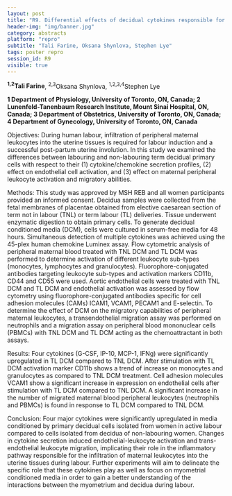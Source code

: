 ```yaml
---
layout: post
title: "R9. Differential effects of decidual cytokines responsible for the infiltration of maternal peripheral leukocytes during human labour"
header-img: "img/banner.jpg"
category: abstracts
platform: "repro"
subtitle: "Tali Farine, Oksana Shynlova, Stephen Lye"
tags: poster repro
session_id: R9
visible: true
---
```

**<sup>1,2</sup>Tali Farine**, <sup>2,3</sup>Oksana Shynlova, <sup>1,2,3,4</sup>Stephen Lye

__1 Department of Physiology, University of Toronto, ON, Canada; 2 Lunenfeld-Tanenbaum Research Institute, Mount Sinai Hospital, ON, Canada; 3 Department of Obstetrics, University of Toronto, ON, Canada; 4 Department of Gynecology, University of Toronto, ON, Canada__

Objectives: During human labour, infiltration of peripheral maternal leukocytes into the uterine tissues is required for labour induction and a successful post-partum uterine involution. In this study we examined the differences between labouring and non-labouring term decidual primary cells with respect to their (1) cytokine/chemokine secretion profiles, (2) effect on endothelial cell activation, and (3) effect on maternal peripheral leukocyte activation and migratory abilities.

Methods: This study was approved by MSH REB and all women participants provided an informed consent. Decidua samples were collected from the fetal membranes of placentae obtained from elective caesarean section of term not in labour (TNL) or term labour (TL) deliveries. Tissue underwent enzymatic digestion to obtain primary cells. To generate decidual conditioned media (DCM), cells were cultured in serum-free media for 48 hours. Simultaneous detection of multiple cytokines was achieved using the 45-plex human chemokine Luminex assay. Flow cytometric analysis of peripheral maternal blood treated with TNL DCM and TL DCM was performed to determine  activation of different leukocyte sub-types (monocytes, lymphocytes and granulocytes). Fluorophore-conjugated antibodies targeting leukocyte sub-types and activation markers CD11b, CD44 and CD55 were used. Aortic endothelial cells were treated with TNL DCM and TL DCM and endothelial activation was assessed by flow cytometry using fluorophore-conjugated antibodies specific for cell adhesion molecules (CAMs) ICAM1, VCAM1, PECAM1 and E-selectin. To determine the effect of DCM on the migratory capabilities of peripheral maternal leukocytes, a transendothelial migration assay was performed on neutrophils and a migration assay on peripheral blood mononuclear cells (PBMCs) with TNL DCM and TL DCM acting as the chemoattractant in both assays.

Results: Four cytokines (G-CSF, IP-10, MCP-1, IFNg) were significantly upregulated in TL DCM compared to TNL DCM. After stimulation with TL DCM activation marker CD11b shows a trend of increase on monocytes and granulocytes as compared to TNL DCM treatment. Cell adhesion molecules VCAM1 show a significant increase in expression on endothelial cells after stimulation with TL DCM compared to TNL DCM. A significant increase in the number of migrated maternal blood peripheral leukocytes (neutrophils and PBMCs) is found in response to TL DCM compared to TNL DCM. 

Conclusion: Four major cytokines were significantly upregulated in media conditioned by primary decidual cells isolated from women in active labour compared to cells isolated from decidua of non-labouring women. Changes in cytokine secretion induced endothelial-leukocyte activation and trans-endothelial leukocyte migration, implicating their role in the inflammatory pathway responsible for the infiltration of maternal leukocytes into the uterine tissues during labour.  Further experiments will aim to delineate the specific role that these cytokines play as well as focus on myometrial conditioned media in order to gain a better understanding of the interactions between the myometrium and decidua during labour.